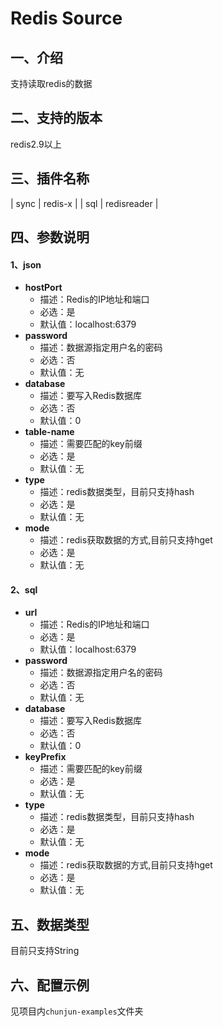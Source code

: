 # Redis Source

## 一、介绍
支持读取redis的数据

## 二、支持的版本
redis2.9以上

## 三、插件名称
| sync | redis-x |
| sql | redisreader |

## 四、参数说明

#### 1、json

- **hostPort**
  - 描述：Redis的IP地址和端口
  - 必选：是
  - 默认值：localhost:6379
- **password**
  - 描述：数据源指定用户名的密码
  - 必选：否
  - 默认值：无
- **database**
  - 描述：要写入Redis数据库
  - 必选：否
  - 默认值：0
- **table-name**
  - 描述：需要匹配的key前缀
  - 必选：是
  - 默认值：无
- **type**
  - 描述：redis数据类型，目前只支持hash
  - 必选：是
  - 默认值：无
- **mode**
  - 描述：redis获取数据的方式,目前只支持hget
  - 必选：是
  - 默认值：无

#### 2、sql

- **url**
    - 描述：Redis的IP地址和端口
    - 必选：是
    - 默认值：localhost:6379
- **password**
    - 描述：数据源指定用户名的密码
    - 必选：否
    - 默认值：无
- **database**
    - 描述：要写入Redis数据库
    - 必选：否
    - 默认值：0
- **keyPrefix**
    - 描述：需要匹配的key前缀
    - 必选：是
    - 默认值：无
- **type**
    - 描述：redis数据类型，目前只支持hash
    - 必选：是
    - 默认值：无
- **mode**
    - 描述：redis获取数据的方式,目前只支持hget
    - 必选：是
    - 默认值：无
    


## 五、数据类型

目前只支持String


## 六、配置示例
见项目内`chunjun-examples`文件夹
